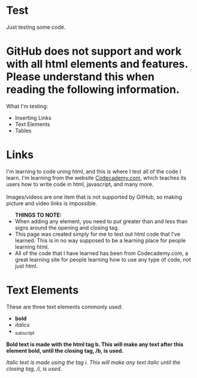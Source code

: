 # Test
Just testing some code.
<!DOCTYPE html>
<html>
<head>
<body>
  <h1><b>GitHub does not support and work with all html elements and features. Please understand this when reading the following information.</b></h1>
What I'm testing:
<ul>
  <li>Inserting Links</li>
  <li>Text Elements</li>
  <li>Tables</li>
</ul>
  <h1>Links</h1>
  <p>
    I'm learning to code uning html, and this is where I test all of the code I learn. I'm learning from the website <a href="https://www.codecademy.com" target="_blank">Codecademy.com</a>, which teaches its users how to write code in html, javascript, and many more.
    <br />
    <br />
    Images/videos are one item that is not supported by GitHub, so making picture and video links is impossible.
  <br />
  </p>
  <ul>
       <b>THINGS TO NOTE:</b>
       <li>When adding any element, you need to put greater than and less than signs around the opening and closing tag.</li>
       <li>This page was created simply for me to test out html code that I've learned. This is in no way supposed to be a learning place for people learning html.</li>
       <li>All of the code that I have learned has been from Codecademy.com, a great learning site for people learning how to use any type of code, not just html.</li>
  </ul>
  <h1>Text Elements</h1>
  <p>These are three text elements commonly used:
    <ul>
      <li><b>bold</b></li>
      <li><i>italics</i></li>
      <li><sub>subscript</sub></li>
     </ul>
    <b>Bold text is made with the html tag b. This will make any text after this element bold, until the closing tag, /b, is used.</b>
  </p>
  <p>
    <i>Italic text is made using the tag i. This will make any text italic until the closing tag, /i, is used.</i>
  </p>
